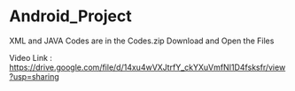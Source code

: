 # Android_Project
XML and JAVA Codes are in the Codes.zip
Download and Open the Files

Video Link : https://drive.google.com/file/d/14xu4wVXJtrfY_ckYXuVmfNI1D4fsksfr/view?usp=sharing
